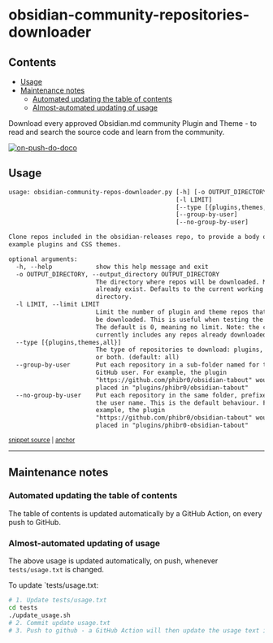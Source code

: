 # obsidian-community-repositories-downloader

<!-- toc -->
## Contents

  * [Usage](#usage)
  * [Maintenance notes](#maintenance-notes)
    * [Automated updating the table of contents](#automated-updating-the-table-of-contents)
    * [Almost-automated updating of usage](#almost-automated-updating-of-usage)<!-- endToc -->

Download every approved Obsidian.md community Plugin and Theme - to read and search the source code and learn from the
community.

[![on-push-do-doco](https://github.com/claremacrae/obsidian-community-repositories-downloader/actions/workflows/updateMarkdown.yml/badge.svg)](https://github.com/claremacrae/obsidian-community-repositories-downloader/actions/workflows/updateMarkdown.yml)

## Usage

<!-- snippet: usage.txt -->
<a id='snippet-usage.txt'></a>
```txt
usage: obsidian-community-repos-downloader.py [-h] [-o OUTPUT_DIRECTORY]
                                              [-l LIMIT]
                                              [--type [{plugins,themes,all}]]
                                              [--group-by-user]
                                              [--no-group-by-user]

Clone repos included in the obsidian-releases repo, to provide a body of
example plugins and CSS themes.

optional arguments:
  -h, --help            show this help message and exit
  -o OUTPUT_DIRECTORY, --output_directory OUTPUT_DIRECTORY
                        The directory where repos will be downloaded. Must
                        already exist. Defaults to the current working
                        directory.
  -l LIMIT, --limit LIMIT
                        Limit the number of plugin and theme repos that will
                        be downloaded. This is useful when testing the script.
                        The default is 0, meaning no limit. Note: the count
                        currently includes any repos already downloaded.
  --type [{plugins,themes,all}]
                        The type of repositories to download: plugins, themes
                        or both. (default: all)
  --group-by-user       Put each repository in a sub-folder named for the
                        GitHub user. For example, the plugin
                        "https://github.com/phibr0/obsidian-tabout" would be
                        placed in "plugins/phibr0/obsidian-tabout"
  --no-group-by-user    Put each repository in the same folder, prefixed by
                        the user name. This is the default behaviour. For
                        example, the plugin
                        "https://github.com/phibr0/obsidian-tabout" would be
                        placed in "plugins/phibr0-obsidian-tabout"
```
<sup><a href='/tests/usage.txt#L1-L32' title='Snippet source file'>snippet source</a> | <a href='#snippet-usage.txt' title='Start of snippet'>anchor</a></sup>
<!-- endSnippet -->

---

## Maintenance notes

### Automated updating the table of contents

The table of contents is updated automatically by a GitHub Action, on every push to GitHub.

### Almost-automated updating of usage 

The above usage is updated automatically, on push, whenever `tests/usage.txt` is changed.

To update `tests/usage.txt:

```bash
# 1. Update tests/usage.txt
cd tests
./update_usage.sh
# 2. Commit update usage.txt
# 3. Push to github - a GitHub Action will then update the usage text in this README
```

